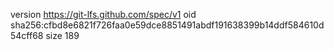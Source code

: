 version https://git-lfs.github.com/spec/v1
oid sha256:cfbd8e6821f726faa0e59dce8851491abdf191638399b14ddf584610d54cff68
size 189
